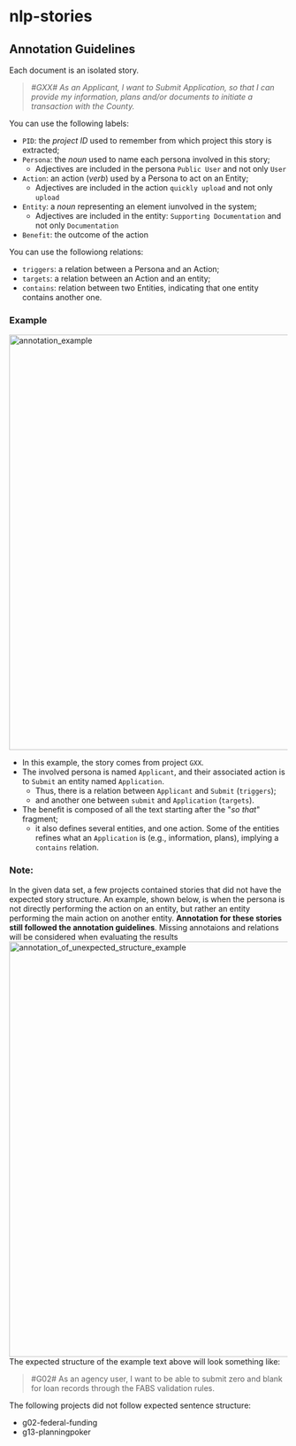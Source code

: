 # nlp-stories
## Annotation Guidelines

Each document is an isolated story.

> *#GXX# As an Applicant, I want to Submit Application, so that I can provide my  information, plans and/or documents to initiate a transaction with the County.*

You can use the following labels:

* `PID`: the _project ID_ used to remember from which project this story is extracted;
* `Persona`: the _noun_ used to name each persona involved in this story;
  * Adjectives are included in the persona `Public User` and not only `User` 
* `Action`: an action (_verb_) used by a Persona to act on an Entity;
  * Adjectives are included in the action `quickly upload` and not only `upload`
* `Entity`: a _noun_ representing an element iunvolved in the system;
  * Adjectives are included in the entity: `Supporting Documentation` and not only `Documentation` 
* `Benefit`: the outcome of the action

You can use the followiong relations:

* `triggers`: a relation between a Persona and an Action;
* `targets`: a relation between an Action and an entity;
* `contains`:  relation between two Entities, indicating that one entity contains another one.
### Example
<img width="750" alt="annotation_example" src="https://user-images.githubusercontent.com/71148152/169074277-50f0b1dc-4b99-444b-bfe5-631b3edf052b.png">

* In this example, the story comes from project `GXX`. 
* The involved persona is named `Applicant`, and their associated action is to `Submit` an entity named `Application`. 
  * Thus, there is a relation between `Applicant` and `Submit` (`triggers`);
  * and another one between `submit` and `Application` (`targets`).
* The benefit is composed of all the text starting after the "_so that_" fragment;
  * it also defines several entities, and one action. Some of the entities refines what an `Application` is (e.g., information, plans), implying a `contains` relation.

### Note:
In the given data set, a few projects contained stories that did not have the expected story structure.
An example, shown below, is when the persona is not directly performing the action on an entity, but rather an entity performing the main action on another entity.
**Annotation for these stories still followed the annotation guidelines**. Missing annotaions and relations will be considered when evaluating the results  
<img width="750" alt="annotation_of_unexpected_structure_example" src="https://user-images.githubusercontent.com/71148152/169082188-d4b526a1-4707-4c98-a5e0-76190e86be95.png">  
The expected structure of the example text above will look something like:
>#G02# As an agency user, I want to be able to submit zero and blank for loan records through the FABS validation rules.

The following projects did not follow expected sentence structure: 
* g02-federal-funding 
* g13-planningpoker
